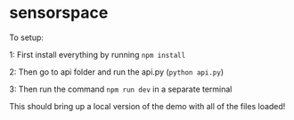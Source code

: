 # sensorspace

To setup:

1:
First install everything by running `npm install`

2:
Then go to api folder and run the api.py (`python api.py`)

3:
Then run the command `npm run dev` in a separate terminal 

This should bring up a local version of the demo with all of the files loaded!